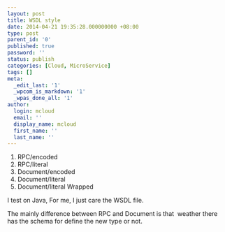 ```yaml
---
layout: post
title: WSDL style
date: 2014-04-21 19:35:28.000000000 +08:00
type: post
parent_id: '0'
published: true
password: ''
status: publish
categories: [Cloud, MicroService]
tags: []
meta:
  _edit_last: '1'
  _wpcom_is_markdown: '1'
  _wpas_done_all: '1'
author:
  login: mcloud
  email: ''
  display_name: mcloud
  first_name: ''
  last_name: ''
---
```

<ol>
<li>RPC/encoded</li>
<li>RPC/literal</li>
<li>Document/encoded</li>
<li>Document/literal</li>
<li>Document/literal Wrapped</li>
</ol>
<p>I test on Java, For me, I just care the WSDL file.</p>
<p>The mainly difference between RPC and Document is that  weather there has the schema for define the new type or not.</p>

